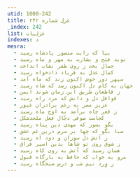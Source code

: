 ```yaml
---
utid: 1000-242
title: غزل شماره ۲۴۲
_index: 242
list: غزلیات
indexes: د
mesra:
  - بیا که رایت منصور پادشاه رسید
  - نوید فتح و بشارت به مهر و ماه رسید
  - جمال بخت ز روی ظفر نقاب انداخت
  - کمال عدل به فریاد دادخواه رسید
  - سپهر دور خوش اکنون زند که ماه آمد
  - جهان به کام دل اکنون رسد که شاه رسید
  - ز قاطعان طریق این زمان شوند ایمن
  - قوافل دل و دانش که مرد راه رسید
  - عزیز مصر به رغم برادران غیور
  - ز قعر چاه برآمد به اوج ماه رسید
  - کجاست صوفی دجّال فعل ملحدشکل
  - بگو بسوز که مهدی دین پناه رسید
  - صبا بگو که چها بر سرم درین غم عشق
  - ز آتش دل سوزان و دود آه رسید
  - ز شوق روی تو شاها بدین اسیر فراق
  - همان رسید که آتش به روی کاه رسید
  - مرو به خواب که حافظ به بارگاه قبول
  - ز وِرد نیم شب و درس صبحگاه رسید
---
```

